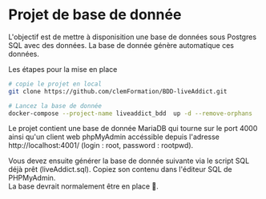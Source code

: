 # Projet de base de donnée

L'objectif est de mettre à disponisition une base de données sous Postgres SQL avec des données. La base de donnée génère automatique ces données.

Les étapes pour la mise en place

```bash
# copie le projet en local
git clone https://github.com/clemFormation/BDD-liveAddict.git

# Lancez la base de donnée
docker-compose --project-name liveaddict_bdd  up -d --remove-orphans
```

Le projet contient une base de donnée MariaDB qui tourne sur le port 4000 ainsi qu'un client web phpMyAdmin accéssible depuis l'adresse http://localhost:4001/ (login : root, password : rootpwd).

Vous devez ensuite générer la base de donnée suivante via le script SQL déjà prêt (liveAddict.sql). Copiez son contenu dans l'éditeur SQL de PHPMyAdmin.  
La base devrait normalement être en place 🎉.

